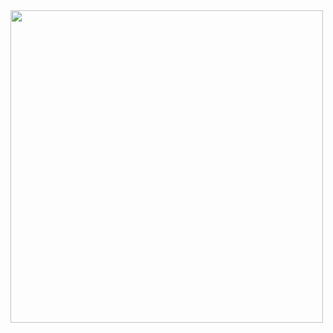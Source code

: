 <img height=500 src=https://user-images.githubusercontent.com/66647171/189494436-362fd364-2b27-4501-bed5-e04e25dd4ff5.png />
